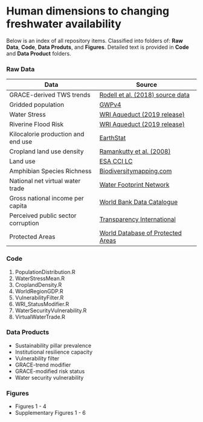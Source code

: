 # Human dimensions to changing freshwater availability

Below is an index of all repository items. Classified into folders of: **Raw Data**, **Code**, **Data Produts**, and **Figures**. Detailed text is provided in **Code** and **Data Product** folders.

### Raw Data
Data | Source
------------ | -------------
GRACE-derived TWS trends | [Rodell et al. (2018) source data](https://www.nature.com/articles/s41586-018-0123-1)
Gridded population |  [GWPv4](https://sedac.ciesin.columbia.edu/data/collection/gpw-v4)
Water Stress | [WRI Aqueduct (2019 release)](https://www.wri.org/aqueduct)
Riverine Flood Risk | [WRI Aqueduct (2019 release)](https://www.wri.org/aqueduct)
Kilocalorie production and end use | [EarthStat](http://www.earthstat.org/crop-allocation-food-feed-nonfood/)
Cropland land use density | [Ramankutty et al. (2008)](http://www.earthstat.org/cropland-pasture-area-2000/)
Land use | [ESA CCI LC](https://www.esa-landcover-cci.org/)
Amphibian Species Richness | [Biodiversitymapping.com](https://biodiversitymapping.org/wordpress/index.php/amphibians/)
National net virtual water trade | [Water Footprint Network](https://waterfootprint.org/en/resources/waterstat/international-virtual-water-flow-statistics/)
Gross national income per capita | [World Bank Data Catalogue](https://databank.worldbank.org/data/download/GNIPC.pdf)
Perceived public sector corruption | [Transparency International](https://www.transparency.org/cpi2018)
Protected Areas | [World Database of Protected Areas](https://www.protectedplanet.net/)

### Code
1. PopulationDistribution.R
2. WaterStressMean.R
3. CroplandDensity.R
4. WorldRegionGDP.R
5. VulnerabilityFilter.R
6. WRI_StatusModifier.R
7. WaterSecurityVulnerability.R
8. VirtualWaterTrade.R

### Data Products
* Sustainability pillar prevalence
* Institutional resilience capacity
* Vulnerability filter
* GRACE-trend modifier
* GRACE-modified risk status
* Water security vulnerability

### Figures
* Figures 1 - 4
* Supplementary Figures 1 - 6
